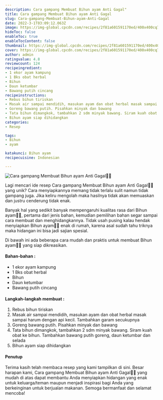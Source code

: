 ```yaml
---
description: Cara gampang Membuat Bihun ayam Anti Gagal"
title: Cara gampang Membuat Bihun ayam Anti Gagal
slug: Cara-gampang-Membuat-Bihun-ayam-Anti-Gagal
date: 2022-3-1T03:09:12.063Z
image: https://img-global.cpcdn.com/recipes/2f81a601591170ed/400x400cq70/photo.jpg
hideToc: false
enableToc: true
enableTocContent: false
thumbnail: https://img-global.cpcdn.com/recipes/2f81a601591170ed/400x400cq70/photo.jpg
cover: https://img-global.cpcdn.com/recipes/2f81a601591170ed/400x400cq70/photo.jpg
author: admin
ratingvalue: 4.8
reviewcount: 124
recipeingredient:
- 1 ekor ayam kampung
- 1 Bks obat herbal
- Bihun
- Daun ketumbar
- Bawang putih cincang
recipeinstructions:
- Rebus bihun tiriskan
- Masak air sampai mendidih, masukan ayam dan obat herbal masak sampai harum dengan api kecil. Tambahkan garam secukupnya
- Goreng bawang putih. Pisahkan minyak dan bawang
- Tata bihun dimangkok, tambahkan 2 sdm minyak bawang. Siram kuah obat ke bihun. Tambahkan bawang putih goreng, daun ketumbar dan selada
- Bihun ayam siap dihidangkan
categories:
- Resep

tags:
- Bihun
- ayam

katakunci: Bihun ayam
recipecuisine: Indonesian

---
```


![Cara gampang Membuat Bihun ayam Anti Gagal👩‍🍳](https://img-global.cpcdn.com/recipes/2f81a601591170ed/400x400cq70/photo.jpg)

Lagi mencari ide resep Cara gampang Membuat Bihun ayam Anti Gagal👩‍🍳 yang unik? Cara menyiapkannya memang tidak terlalu sulit namun tidak gampang juga. Jika keliru mengolah maka hasilnya tidak akan memuaskan dan justru cenderung tidak enak.

Banyak hal yang sedikit banyak mempengaruhi kualitas rasa dari Bihun ayam👩‍🍳, pertama dari jenis bahan, kemudian pemilihan bahan segar sampai cara membuat dan menghidangkannya. Tidak usah pusing kalau hendak menyiapkan Bihun ayam👩‍🍳 enak di rumah, karena asal sudah tahu triknya maka hidangan ini bisa jadi sajian spesial.

Di bawah ini ada beberapa cara mudah dan praktis untuk membuat Bihun ayam👩‍🍳 yang siap dikreasikan.

<!--inarticleads1-->

#### Bahan-bahan :

- 1 ekor ayam kampung
- 1 Bks obat herbal
- Bihun
- Daun ketumbar
- Bawang putih cincang

<!--inarticleads2-->

#### Langkah-langkah membuat :

1. Rebus bihun tiriskan
1. Masak air sampai mendidih, masukan ayam dan obat herbal masak sampai harum dengan api kecil. Tambahkan garam secukupnya
1. Goreng bawang putih. Pisahkan minyak dan bawang
1. Tata bihun dimangkok, tambahkan 2 sdm minyak bawang. Siram kuah obat ke bihun. Tambahkan bawang putih goreng, daun ketumbar dan selada
1. Bihun ayam siap dihidangkan

#### Penutup

Terima kasih telah membaca resep yang kami tampilkan di sini. Besar harapan kami, Cara gampang Membuat Bihun ayam Anti Gagal👩‍🍳 yang mudah di atas dapat membantu Anda menyiapkan hidangan yang enak untuk keluarga/teman maupun menjadi inspirasi bagi Anda yang berkeinginan untuk berjualan makanan. Semoga bermanfaat dan selamat mencoba!